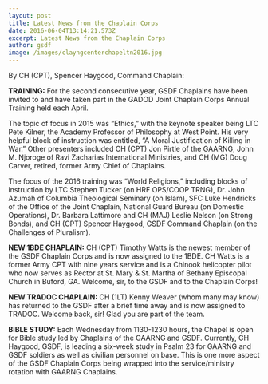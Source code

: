 ```yaml
---
layout: post
title: Latest News from the Chaplain Corps
date: 2016-06-04T13:14:21.573Z
excerpt: Latest News from the Chaplain Corps
author: gsdf
image: /images/clayngcenterchapeltn2016.jpg
---
```

By CH (CPT), Spencer Haygood, Command Chaplain:

**TRAINING:** For the second consecutive year, GSDF Chaplains have been invited to and have taken part in the GADOD Joint Chaplain Corps Annual Training held each April.

The topic of focus in 2015 was “Ethics,” with the keynote speaker being LTC Pete Kilner, the Academy Professor of Philosophy at West Point. His very helpful block of instruction was entitled, “A Moral Justification of Killing in War.” Other presenters included CH (CPT) Jon Pirtle of the GAARNG, John M. Njoroge of Ravi Zacharias International Ministries, and CH (MG) Doug Carver, retired, former Army Chief of Chaplains.

The focus of the 2016 training was “World Religions,” including blocks of instruction by LTC Stephen Tucker (on HRF OPS/COOP TRNG), Dr. John Azumah of Columbia Theological Seminary (on Islam), SFC Luke Hendricks of the Office of the Joint Chaplain, National Guard Bureau (on Domestic Operations), Dr. Barbara Lattimore and CH (MAJ) Leslie Nelson (on Strong Bonds), and CH (CPT) Spencer Haygood, GSDF Command Chaplain (on the Challenges of Pluralism).

**NEW 1BDE CHAPLAIN:** CH (CPT) Timothy Watts is the newest member of the GSDF Chaplain Corps and is now assigned to the 1BDE. CH Watts is a former Army CPT with nine years service and is a Chinook helicopter pilot who now serves as Rector at St. Mary &amp; St. Martha of Bethany Episcopal Church in Buford, GA. Welcome, sir, to the GSDF and to the Chaplain Corps!

**NEW TRADOC CHAPLAIN:** CH (1LT) Kenny Weaver (whom many may know) has returned to the GSDF after a brief time away and is now assigned to TRADOC. Welcome back, sir! Glad you are part of the team.

**BIBLE STUDY:** Each Wednesday from 1130-1230 hours, the Chapel is open for Bible study led by Chaplains of the GAARNG and GSDF. Currently, CH Haygood, GSDF, is leading a six-week study in Psalm 23 for GAARNG and GSDF soldiers as well as civilian personnel on base. This is one more aspect of the GSDF Chaplain Corps being wrapped into the service/ministry rotation with GAARNG Chaplains.